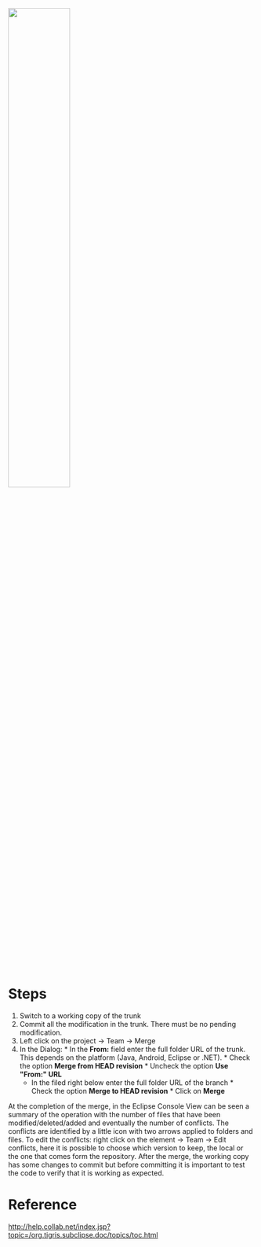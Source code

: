 <img src='http://tuprolog.googlecode.com/svn/wiki/screenshots/SynchronizationGuide/reintegration-dialog.png' width='50%' />

# Steps #
  1. Switch to a working copy of the trunk
  1. Commit all the modification in the trunk. There must be no pending modification.
  1. Left click on the project -> Team -> Merge
  1. In the Dialog:
    * In the **From:** field enter the full folder URL of the trunk. This depends on the platform (Java, Android, Eclipse or .NET).
    * Check the option **Merge from HEAD revision**
    * Uncheck the option **Use "From:" URL**
      * In the filed right below enter the full folder URL of the branch
    * Check the option **Merge to HEAD revision**
    * Click on **Merge**

At the completion of the merge, in the Eclipse Console View can be seen a summary of the operation with the number of files that have been modified/deleted/added and eventually the number of conflicts. The conflicts are identified by a little icon with two arrows applied to folders and files. To edit the conflicts: right click on the element -> Team -> Edit conflicts, here it is possible to choose which version to keep, the local or the one that comes form the repository.
After the merge, the working copy has some changes to commit but before committing it is important to test the code to verify that it is working as expected.
# Reference #
http://help.collab.net/index.jsp?topic=/org.tigris.subclipse.doc/topics/toc.html